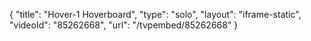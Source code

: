 {
    "title": "Hover-1 Hoverboard",
    "type": "solo",
    "layout": "iframe-static",
    "videoId": "85262668",
    "url": "\/tvpembed\/85262668"
}